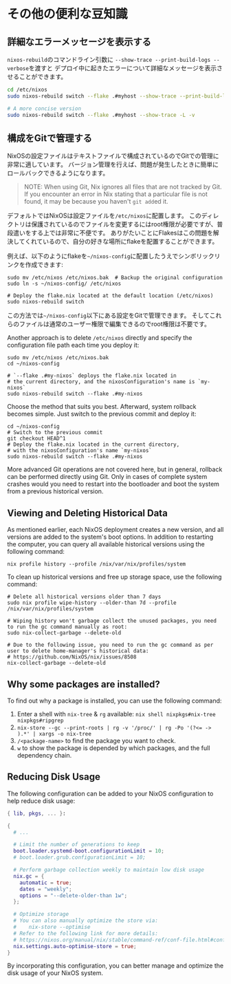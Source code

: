 # その他の便利な豆知識

## 詳細なエラーメッセージを表示する

`nixos-rebuild`のコマンドライン引数に `--show-trace --print-build-logs --verbose`を渡すと
デプロイ中に起きたエラーについて詳細なメッセージを表示させることができます。

```bash
cd /etc/nixos
sudo nixos-rebuild switch --flake .#myhost --show-trace --print-build-logs --verbose

# A more concise version
sudo nixos-rebuild switch --flake .#myhost --show-trace -L -v
```

## 構成をGitで管理する

NixOSの設定ファイルはテキストファイルで構成されているのでGitでの管理に非常に適しています。
バージョン管理を行えば、問題が発生したときに簡単にロールバックできるようになります。

> NOTE: When using Git, Nix ignores all files that are not tracked by Git. If you
> encounter an error in Nix stating that a particular file is not found, it may be because
> you haven't `git add`ed it.

デフォルトではNixOSは設定ファイルを`/etc/nixos`に配置します。
このディレクトリは保護されているのでファイルを変更するにはroot権限が必要ですが、普段遣いをする上では非常に不便です。
ありがたいことにFlakesはこの問題を解決してくれているので、自分の好きな場所にflakeを配置することができます。

例えば、以下のようにflakeを`~/nixos-config`に配置したうえでシンボリックリンクを作成できます:

```shell
sudo mv /etc/nixos /etc/nixos.bak  # Backup the original configuration
sudo ln -s ~/nixos-config/ /etc/nixos

# Deploy the flake.nix located at the default location (/etc/nixos)
sudo nixos-rebuild switch
```

この方法では`~/nixos-config`以下にある設定をGitで管理できます。
そしてこれらのファイルは通常のユーザー権限で編集できるのでroot権限は不要です。

Another approach is to delete `/etc/nixos` directly and specify the configuration file
path each time you deploy it:

```shell
sudo mv /etc/nixos /etc/nixos.bak
cd ~/nixos-config

# `--flake .#my-nixos` deploys the flake.nix located in
# the current directory, and the nixosConfiguration's name is `my-nixos`
sudo nixos-rebuild switch --flake .#my-nixos
```

Choose the method that suits you best. Afterward, system rollback becomes simple. Just
switch to the previous commit and deploy it:

```shell
cd ~/nixos-config
# Switch to the previous commit
git checkout HEAD^1
# Deploy the flake.nix located in the current directory,
# with the nixosConfiguration's name `my-nixos`
sudo nixos-rebuild switch --flake .#my-nixos
```

More advanced Git operations are not covered here, but in general, rollback can be
performed directly using Git. Only in cases of complete system crashes would you need to
restart into the bootloader and boot the system from a previous historical version.

## Viewing and Deleting Historical Data

As mentioned earlier, each NixOS deployment creates a new version, and all versions are
added to the system's boot options. In addition to restarting the computer, you can query
all available historical versions using the following command:

```shell
nix profile history --profile /nix/var/nix/profiles/system
```

To clean up historical versions and free up storage space, use the following command:

```shell
# Delete all historical versions older than 7 days
sudo nix profile wipe-history --older-than 7d --profile /nix/var/nix/profiles/system

# Wiping history won't garbage collect the unused packages, you need to run the gc command manually as root:
sudo nix-collect-garbage --delete-old

# Due to the following issue, you need to run the gc command as per user to delete home-manager's historical data:
# https://github.com/NixOS/nix/issues/8508
nix-collect-garbage --delete-old
```

## Why some packages are installed?

To find out why a package is installed, you can use the following command:

1. Enter a shell with `nix-tree` & `rg` available:
   `nix shell nixpkgs#nix-tree nixpkgs#ripgrep`
1. `nix-store --gc --print-roots | rg -v '/proc/' | rg -Po '(?<= -> ).*' | xargs -o nix-tree`
1. `/<package-name>` to find the package you want to check.
1. `w` to show the package is depended by which packages, and the full dependency chain.

## Reducing Disk Usage

The following configuration can be added to your NixOS configuration to help reduce disk
usage:

```nix
{ lib, pkgs, ... }:

{
  # ...

  # Limit the number of generations to keep
  boot.loader.systemd-boot.configurationLimit = 10;
  # boot.loader.grub.configurationLimit = 10;

  # Perform garbage collection weekly to maintain low disk usage
  nix.gc = {
    automatic = true;
    dates = "weekly";
    options = "--delete-older-than 1w";
  };

  # Optimize storage
  # You can also manually optimize the store via:
  #    nix-store --optimise
  # Refer to the following link for more details:
  # https://nixos.org/manual/nix/stable/command-ref/conf-file.html#conf-auto-optimise-store
  nix.settings.auto-optimise-store = true;
}
```

By incorporating this configuration, you can better manage and optimize the disk usage of
your NixOS system.
